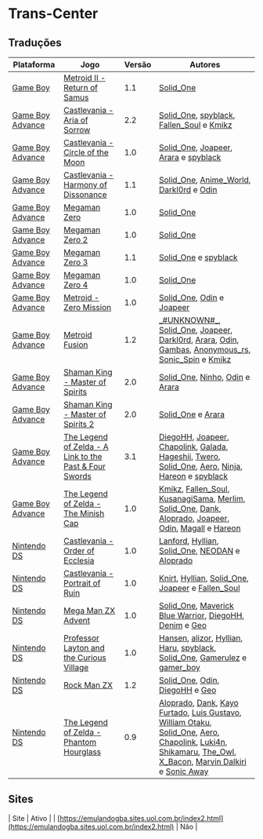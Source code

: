 # Trans-Center

## Traduções

| Plataforma | Jogo | Versão | Autores |
| ----------- | ----------- | ----------- | ----------- |
| [Game Boy](../../traducoes/game-boy/) | [Metroid II - Return of Samus](../../traducoes/game-boy/metroid-ii-return-of-samus_solid_one/) | 1.1 | [Solid\_One](../../autores/solid_one/) |
| [Game Boy Advance](../../traducoes/game-boy-advance/) | [Castlevania - Aria of Sorrow](../../traducoes/game-boy-advance/castlevania-aria-of-sorrow_solid_one-et-al/) | 2.2 | [Solid\_One](../../autores/solid_one/), [spyblack](../../autores/spyblack/), [Fallen\_Soul](../../autores/fallen_soul/) e [Kmikz](../../autores/kmikz/) |
| [Game Boy Advance](../../traducoes/game-boy-advance/) | [Castlevania - Circle of the Moon](../../traducoes/game-boy-advance/castlevania-circle-of-the-moon_solid_one-et-al/) | 1.0 | [Solid\_One](../../autores/solid_one/), [Joapeer](../../autores/joapeer/), [Arara](../../autores/arara/) e [spyblack](../../autores/spyblack/) |
| [Game Boy Advance](../../traducoes/game-boy-advance/) | [Castlevania - Harmony of Dissonance](../../traducoes/game-boy-advance/castlevania-harmony-of-dissonance_solid_one-et-al/) | 1.1 | [Solid\_One](../../autores/solid_one/), [Anime\_World](../../autores/anime_world/), [Darkl0rd](../../autores/darkl0rd/) e [Odin](../../autores/odin/) |
| [Game Boy Advance](../../traducoes/game-boy-advance/) | [Megaman Zero](../../traducoes/game-boy-advance/megaman-zero_solid_one/) | 1.0 | [Solid\_One](../../autores/solid_one/) |
| [Game Boy Advance](../../traducoes/game-boy-advance/) | [Megaman Zero 2](../../traducoes/game-boy-advance/megaman-zero-2_solid_one/) | 1.0 | [Solid\_One](../../autores/solid_one/) |
| [Game Boy Advance](../../traducoes/game-boy-advance/) | [Megaman Zero 3](../../traducoes/game-boy-advance/megaman-zero-3_solid_one-spyblack/) | 1.1 | [Solid\_One](../../autores/solid_one/) e [spyblack](../../autores/spyblack/) |
| [Game Boy Advance](../../traducoes/game-boy-advance/) | [Megaman Zero 4](../../traducoes/game-boy-advance/megaman-zero-4_solid_one/) | 1.0 | [Solid\_One](../../autores/solid_one/) |
| [Game Boy Advance](../../traducoes/game-boy-advance/) | [Metroid - Zero Mission](../../traducoes/game-boy-advance/metroid-zero-mission_solid_one-odin-joapeer/) | 1.0 | [Solid\_One](../../autores/solid_one/), [Odin](../../autores/odin/) e [Joapeer](../../autores/joapeer/) |
| [Game Boy Advance](../../traducoes/game-boy-advance/) | [Metroid Fusion](../../traducoes/game-boy-advance/metroid-fusion__unknown_-et-al/) | 1.2 | [\_\#UNKNOWN\#\_](../../autores/unknown/), [Solid\_One](../../autores/solid_one/), [Joapeer](../../autores/joapeer/), [Darkl0rd](../../autores/darkl0rd/), [Arara](../../autores/arara/), [Odin](../../autores/odin/), [Gambas](../../autores/gambas/), [Anonymous\_rs](../../autores/anonymous_rs/), [Sonic\_Spin](../../autores/sonic_spin/) e [Kmikz](../../autores/kmikz/) |
| [Game Boy Advance](../../traducoes/game-boy-advance/) | [Shaman King - Master of Spirits](../../traducoes/game-boy-advance/shaman-king-master-of-spirits_solid_one-et-al/) | 2.0 | [Solid\_One](../../autores/solid_one/), [Ninho](../../autores/ninho/), [Odin](../../autores/odin/) e [Arara](../../autores/arara/) |
| [Game Boy Advance](../../traducoes/game-boy-advance/) | [Shaman King - Master of Spirits 2](../../traducoes/game-boy-advance/shaman-king-master-of-spirits-2_solid_one-arara/) | 2.0 | [Solid\_One](../../autores/solid_one/) e [Arara](../../autores/arara/) |
| [Game Boy Advance](../../traducoes/game-boy-advance/) | [The Legend of Zelda - A Link to the Past &amp; Four Swords](../../traducoes/game-boy-advance/the-legend-of-zelda-a-link-to-the-past-four-swords_diegohh-et-al/) | 3.1 | [DiegoHH](../../autores/diegohh/), [Joapeer](../../autores/joapeer/), [Chapolink](../../autores/chapolink/), [Galada](../../autores/galada/), [Hageshii](../../autores/hageshii/), [Twero](../../autores/twero/), [Solid\_One](../../autores/solid_one/), [Aero](../../autores/aero/), [Ninja](../../autores/ninja/), [Hareon](../../autores/hareon/) e [spyblack](../../autores/spyblack/) |
| [Game Boy Advance](../../traducoes/game-boy-advance/) | [The Legend of Zelda - The Minish Cap](../../traducoes/game-boy-advance/the-legend-of-zelda-the-minish-cap_kmikz-et-al/) | 1.0 | [Kmikz](../../autores/kmikz/), [Fallen\_Soul](../../autores/fallen_soul/), [KusanagiSama](../../autores/kusanagisama/), [Merlim](../../autores/merlim/), [Solid\_One](../../autores/solid_one/), [Dank](../../autores/dank/), [Aloprado](../../autores/aloprado/), [Joapeer](../../autores/joapeer/), [Odin](../../autores/odin/), [Magall](../../autores/magall/) e [Hareon](../../autores/hareon/) |
| [Nintendo DS](../../traducoes/nintendo-ds/) | [Castlevania - Order of Ecclesia](../../traducoes/nintendo-ds/castlevania-order-of-ecclesia_lanford-et-al/) | 1.0 | [Lanford](../../autores/lanford/), [Hyllian](../../autores/hyllian/), [Solid\_One](../../autores/solid_one/), [NEODAN](../../autores/neodan/) e [Aloprado](../../autores/aloprado/) |
| [Nintendo DS](../../traducoes/nintendo-ds/) | [Castlevania - Portrait of Ruin](../../traducoes/nintendo-ds/castlevania-portrait-of-ruin_knirt-et-al/) | 1.0 | [Knirt](../../autores/knirt/), [Hyllian](../../autores/hyllian/), [Solid\_One](../../autores/solid_one/), [Joapeer](../../autores/joapeer/) e [Fallen\_Soul](../../autores/fallen_soul/) |
| [Nintendo DS](../../traducoes/nintendo-ds/) | [Mega Man ZX Advent](../../traducoes/nintendo-ds/mega-man-zx-advent_solid_one-et-al/) | 1.0 | [Solid\_One](../../autores/solid_one/), [Maverick Blue Warrior](../../autores/maverick-blue-warrior/), [DiegoHH](../../autores/diegohh/), [Denim](../../autores/denim/) e [Geo](../../autores/geo/) |
| [Nintendo DS](../../traducoes/nintendo-ds/) | [Professor Layton and the Curious Village](../../traducoes/nintendo-ds/professor-layton-and-the-curious-village_hansen-et-al/) | 1.0 | [Hansen](../../autores/hansen/), [alizor](../../autores/alizor/), [Hyllian](../../autores/hyllian/), [Haru](../../autores/haru/), [spyblack](../../autores/spyblack/), [Solid\_One](../../autores/solid_one/), [Gamerulez](../../autores/gamerulez/) e [gamer\_boy](../../autores/gamer_boy/) |
| [Nintendo DS](../../traducoes/nintendo-ds/) | [Rock Man ZX](../../traducoes/nintendo-ds/rock-man-zx_solid_one-et-al/) | 1.2 | [Solid\_One](../../autores/solid_one/), [Odin](../../autores/odin/), [DiegoHH](../../autores/diegohh/) e [Geo](../../autores/geo/) |
| [Nintendo DS](../../traducoes/nintendo-ds/) | [The Legend of Zelda - Phantom Hourglass](../../traducoes/nintendo-ds/the-legend-of-zelda-phantom-hourglass_aloprado-et-al/) | 0.9 | [Aloprado](../../autores/aloprado/), [Dank](../../autores/dank/), [Kayo Furtado](../../autores/kayo-furtado/), [Luis Gustavo](../../autores/luis-gustavo/), [William Otaku](../../autores/william-otaku/), [Solid\_One](../../autores/solid_one/), [Aero](../../autores/aero/), [Chapolink](../../autores/chapolink/), [Luki4n](../../autores/luki4n/), [Shikamaru](../../autores/shikamaru/), [The\_Owl](../../autores/the_owl/), [X\_Bacon](../../autores/x_bacon/), [Marvin Dalkiri](../../autores/marvin-dalkiri/) e [Sonic Away](../../autores/sonic-away/) |

## Sites

| Site | Ativo |
| [https://emulandogba.sites.uol.com.br/index2.html](https://emulandogba.sites.uol.com.br/index2.html) | Não |